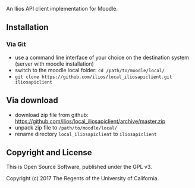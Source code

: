 An Ilios API client implementation for Moodle.

## Installation

### Via Git
* use a command line interface of your choice on the destination system (server with moodle installation)
* switch to the moodle local folder: `cd /path/to/moodle/local/`
* `git clone https://github.com/ilios/local_iliosapiclient.git iliosapiclient`

## Via download
* download zip file from github: https://github.com/ilios/local_iliosapiclient/archive/master.zip
* unpack zip file to `/path/to/moodle/local/`
* rename directory `local_iliosapiclient` to `iliosapiclient`

## Copyright and License

This is Open Source Software, published under the GPL v3.

Copyright (c) 2017 The Regents of the University of California.
